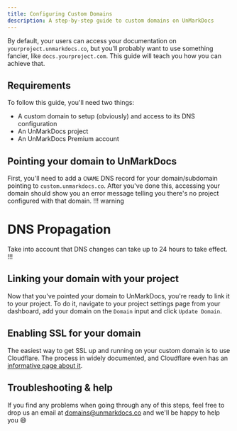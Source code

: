 ```yaml
---
title: Configuring Custom Domains
description: A step-by-step guide to custom domains on UnMarkDocs
---
```


By default, your users can access your documentation on `yourproject.unmarkdocs.co`, but you'll probably want to use something fancier, like `docs.yourproject.com`. This guide will teach you how you can achieve that.

## Requirements
To follow this guide, you'll need two things:
- A custom domain to setup (obviously) and access to its DNS configuration
- An UnMarkDocs project
- An UnMarkDocs Premium account

## Pointing your domain to UnMarkDocs
First, you'll need to add a `CNAME` DNS record for your domain/subdomain pointing to `custom.unmarkdocs.co`. After you've done this, accessing your domain should show you an error message telling you there's no project configured with that domain.
!!! warning
# DNS Propagation
Take into account that DNS changes can take up to 24 hours to take effect.
!!!

## Linking your domain with your project
Now that you've pointed your domain to UnMarkDocs, you're ready to link it to your project. To do it, navigate to your project settings page from your dashboard, add your domain on the `Domain` input and click `Update Domain`.

## Enabling SSL for your domain
The easiest way to get SSL up and running on your custom domain is to use Cloudflare. The process in widely documented, and Cloudflare even has an [informative page about it](https://www.cloudflare.com/ssl/).

## Troubleshooting & help
If you find any problems when going through any of this steps, feel free to drop us an email at [domains@unmarkdocs.co](mailto:domains@unmarkdocs.co) and we'll be happy to help you :smile: